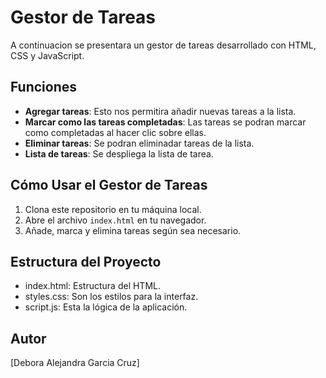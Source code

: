 # Gestor de Tareas

A continuacion se presentara un gestor de tareas desarrollado con HTML, CSS y JavaScript.

## Funciones

- **Agregar tareas**: Esto nos permitira añadir nuevas tareas a la lista.
- **Marcar como las tareas completadas**: Las tareas se podran marcar como completadas al hacer clic sobre ellas.
- **Eliminar tareas**: Se podran eliminadar tareas de la lista.
- **Lista de tareas**: Se despliega la lista de tarea.

## Cómo Usar el Gestor de Tareas

1. Clona este repositorio en tu máquina local.
2. Abre el archivo `index.html` en tu navegador.
3. Añade, marca y elimina tareas según sea necesario.

## Estructura del Proyecto

- index.html: Estructura del HTML.
- styles.css: Son los estilos para la interfaz.
- script.js: Esta la lógica de la aplicación.

## Autor

[Debora Alejandra Garcia Cruz]
